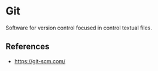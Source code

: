 # Git

Software for version control focused in control textual files.

## References


- https://git-scm.com/

